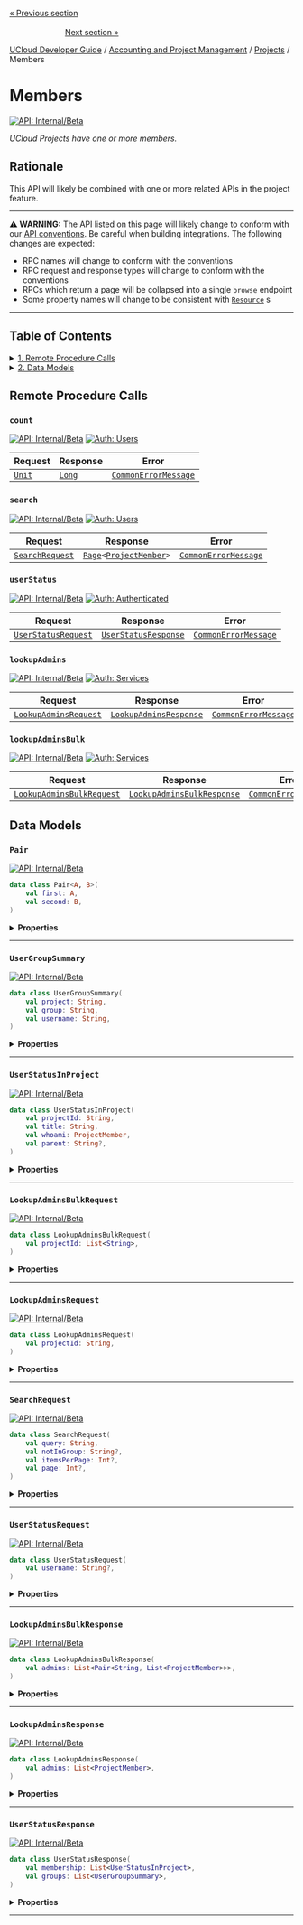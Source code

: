 [« Previous section](/docs/developer-guide/accounting-and-projects/projects/projects.md)
&nbsp;&nbsp;&nbsp;&nbsp;&nbsp;&nbsp;&nbsp;&nbsp;&nbsp;&nbsp;&nbsp;&nbsp;&nbsp;&nbsp;&nbsp;&nbsp;&nbsp;&nbsp;&nbsp;&nbsp;&nbsp;&nbsp;&nbsp;&nbsp;&nbsp;&nbsp;&nbsp;&nbsp;&nbsp;&nbsp;&nbsp;&nbsp;&nbsp;&nbsp;&nbsp;&nbsp;&nbsp;&nbsp;&nbsp;&nbsp;&nbsp;&nbsp;&nbsp;&nbsp;&nbsp;&nbsp;&nbsp;&nbsp;&nbsp;&nbsp;&nbsp;&nbsp;&nbsp;&nbsp;&nbsp;&nbsp;&nbsp;&nbsp;&nbsp;&nbsp;&nbsp;&nbsp;&nbsp;&nbsp;&nbsp;&nbsp;&nbsp;&nbsp;&nbsp;&nbsp;&nbsp;&nbsp;&nbsp;&nbsp;&nbsp;&nbsp;&nbsp;&nbsp;&nbsp;&nbsp;&nbsp;&nbsp;&nbsp;&nbsp;&nbsp;&nbsp;&nbsp;&nbsp;&nbsp;&nbsp;&nbsp;&nbsp;&nbsp;&nbsp;&nbsp;&nbsp;&nbsp;&nbsp;&nbsp;&nbsp;&nbsp;&nbsp;&nbsp;&nbsp;&nbsp;&nbsp;&nbsp;&nbsp;&nbsp;&nbsp;&nbsp;&nbsp;&nbsp;&nbsp;&nbsp;&nbsp;&nbsp;&nbsp;&nbsp;&nbsp;&nbsp;&nbsp;&nbsp;&nbsp;&nbsp;&nbsp;&nbsp;&nbsp;&nbsp;&nbsp;&nbsp;&nbsp;&nbsp;&nbsp;&nbsp;&nbsp;&nbsp;&nbsp;&nbsp;&nbsp;&nbsp;&nbsp;&nbsp;&nbsp;&nbsp;&nbsp;&nbsp;&nbsp;&nbsp;&nbsp;&nbsp;&nbsp;&nbsp;[Next section »](/docs/developer-guide/accounting-and-projects/projects/groups.md)



[UCloud Developer Guide](/docs/developer-guide/README.md) / [Accounting and Project Management](/docs/developer-guide/accounting-and-projects/README.md) / [Projects](/docs/developer-guide/accounting-and-projects/projects/README.md) / Members
# Members

[![API: Internal/Beta](https://img.shields.io/static/v1?label=API&message=Internal/Beta&color=red&style=flat-square)](/docs/developer-guide/core/api-conventions.md)

_UCloud Projects have one or more members._

## Rationale

This API will likely be combined with one or more related APIs in the project feature.

---
    
__⚠️ WARNING:__ The API listed on this page will likely change to conform with our
[API conventions](/docs/developer-guide/core/api-conventions.md). Be careful when building integrations. The following
changes are expected:

- RPC names will change to conform with the conventions
- RPC request and response types will change to conform with the conventions
- RPCs which return a page will be collapsed into a single `browse` endpoint
- Some property names will change to be consistent with [`Resource`](/docs/reference/dk.sdu.cloud.provider.api.Resource.md)  s

---

## Table of Contents
<details>
<summary>
<a href='#remote-procedure-calls'>1. Remote Procedure Calls</a>
</summary>

<table><thead><tr>
<th>Name</th>
<th>Description</th>
</tr></thread>
<tbody>
<tr>
<td><a href='#count'><code>count</code></a></td>
<td><i>No description</i></td>
</tr>
<tr>
<td><a href='#search'><code>search</code></a></td>
<td><i>No description</i></td>
</tr>
<tr>
<td><a href='#userstatus'><code>userStatus</code></a></td>
<td><i>No description</i></td>
</tr>
<tr>
<td><a href='#lookupadmins'><code>lookupAdmins</code></a></td>
<td><i>No description</i></td>
</tr>
<tr>
<td><a href='#lookupadminsbulk'><code>lookupAdminsBulk</code></a></td>
<td><i>No description</i></td>
</tr>
</tbody></table>


</details>

<details>
<summary>
<a href='#data-models'>2. Data Models</a>
</summary>

<table><thead><tr>
<th>Name</th>
<th>Description</th>
</tr></thread>
<tbody>
<tr>
<td><a href='#pair'><code>Pair</code></a></td>
<td><i>No description</i></td>
</tr>
<tr>
<td><a href='#usergroupsummary'><code>UserGroupSummary</code></a></td>
<td><i>No description</i></td>
</tr>
<tr>
<td><a href='#userstatusinproject'><code>UserStatusInProject</code></a></td>
<td><i>No description</i></td>
</tr>
<tr>
<td><a href='#lookupadminsbulkrequest'><code>LookupAdminsBulkRequest</code></a></td>
<td><i>No description</i></td>
</tr>
<tr>
<td><a href='#lookupadminsrequest'><code>LookupAdminsRequest</code></a></td>
<td><i>No description</i></td>
</tr>
<tr>
<td><a href='#searchrequest'><code>SearchRequest</code></a></td>
<td><i>No description</i></td>
</tr>
<tr>
<td><a href='#userstatusrequest'><code>UserStatusRequest</code></a></td>
<td><i>No description</i></td>
</tr>
<tr>
<td><a href='#lookupadminsbulkresponse'><code>LookupAdminsBulkResponse</code></a></td>
<td><i>No description</i></td>
</tr>
<tr>
<td><a href='#lookupadminsresponse'><code>LookupAdminsResponse</code></a></td>
<td><i>No description</i></td>
</tr>
<tr>
<td><a href='#userstatusresponse'><code>UserStatusResponse</code></a></td>
<td><i>No description</i></td>
</tr>
</tbody></table>


</details>


## Remote Procedure Calls

### `count`

[![API: Internal/Beta](https://img.shields.io/static/v1?label=API&message=Internal/Beta&color=red&style=flat-square)](/docs/developer-guide/core/api-conventions.md)
[![Auth: Users](https://img.shields.io/static/v1?label=Auth&message=Users&color=informational&style=flat-square)](/docs/developer-guide/core/types.md#role)



| Request | Response | Error |
|---------|----------|-------|
|<code><a href='https://kotlinlang.org/api/latest/jvm/stdlib/kotlin/-unit/'>Unit</a></code>|<code><a href='https://kotlinlang.org/api/latest/jvm/stdlib/kotlin/-long/'>Long</a></code>|<code><a href='/docs/reference/dk.sdu.cloud.CommonErrorMessage.md'>CommonErrorMessage</a></code>|



### `search`

[![API: Internal/Beta](https://img.shields.io/static/v1?label=API&message=Internal/Beta&color=red&style=flat-square)](/docs/developer-guide/core/api-conventions.md)
[![Auth: Users](https://img.shields.io/static/v1?label=Auth&message=Users&color=informational&style=flat-square)](/docs/developer-guide/core/types.md#role)



| Request | Response | Error |
|---------|----------|-------|
|<code><a href='#searchrequest'>SearchRequest</a></code>|<code><a href='/docs/reference/dk.sdu.cloud.Page.md'>Page</a>&lt;<a href='/docs/reference/dk.sdu.cloud.project.api.ProjectMember.md'>ProjectMember</a>&gt;</code>|<code><a href='/docs/reference/dk.sdu.cloud.CommonErrorMessage.md'>CommonErrorMessage</a></code>|



### `userStatus`

[![API: Internal/Beta](https://img.shields.io/static/v1?label=API&message=Internal/Beta&color=red&style=flat-square)](/docs/developer-guide/core/api-conventions.md)
[![Auth: Authenticated](https://img.shields.io/static/v1?label=Auth&message=Authenticated&color=informational&style=flat-square)](/docs/developer-guide/core/types.md#role)



| Request | Response | Error |
|---------|----------|-------|
|<code><a href='#userstatusrequest'>UserStatusRequest</a></code>|<code><a href='#userstatusresponse'>UserStatusResponse</a></code>|<code><a href='/docs/reference/dk.sdu.cloud.CommonErrorMessage.md'>CommonErrorMessage</a></code>|



### `lookupAdmins`

[![API: Internal/Beta](https://img.shields.io/static/v1?label=API&message=Internal/Beta&color=red&style=flat-square)](/docs/developer-guide/core/api-conventions.md)
[![Auth: Services](https://img.shields.io/static/v1?label=Auth&message=Services&color=informational&style=flat-square)](/docs/developer-guide/core/types.md#role)



| Request | Response | Error |
|---------|----------|-------|
|<code><a href='#lookupadminsrequest'>LookupAdminsRequest</a></code>|<code><a href='#lookupadminsresponse'>LookupAdminsResponse</a></code>|<code><a href='/docs/reference/dk.sdu.cloud.CommonErrorMessage.md'>CommonErrorMessage</a></code>|



### `lookupAdminsBulk`

[![API: Internal/Beta](https://img.shields.io/static/v1?label=API&message=Internal/Beta&color=red&style=flat-square)](/docs/developer-guide/core/api-conventions.md)
[![Auth: Services](https://img.shields.io/static/v1?label=Auth&message=Services&color=informational&style=flat-square)](/docs/developer-guide/core/types.md#role)



| Request | Response | Error |
|---------|----------|-------|
|<code><a href='#lookupadminsbulkrequest'>LookupAdminsBulkRequest</a></code>|<code><a href='#lookupadminsbulkresponse'>LookupAdminsBulkResponse</a></code>|<code><a href='/docs/reference/dk.sdu.cloud.CommonErrorMessage.md'>CommonErrorMessage</a></code>|




## Data Models

### `Pair`

[![API: Internal/Beta](https://img.shields.io/static/v1?label=API&message=Internal/Beta&color=red&style=flat-square)](/docs/developer-guide/core/api-conventions.md)



```kotlin
data class Pair<A, B>(
    val first: A,
    val second: B,
)
```

<details>
<summary>
<b>Properties</b>
</summary>

<details>
<summary>
<code>first</code>: <code><code>A</code></code>
</summary>





</details>

<details>
<summary>
<code>second</code>: <code><code>B</code></code>
</summary>





</details>



</details>



---

### `UserGroupSummary`

[![API: Internal/Beta](https://img.shields.io/static/v1?label=API&message=Internal/Beta&color=red&style=flat-square)](/docs/developer-guide/core/api-conventions.md)



```kotlin
data class UserGroupSummary(
    val project: String,
    val group: String,
    val username: String,
)
```

<details>
<summary>
<b>Properties</b>
</summary>

<details>
<summary>
<code>project</code>: <code><code><a href='https://kotlinlang.org/api/latest/jvm/stdlib/kotlin/-string/'>String</a></code></code>
</summary>





</details>

<details>
<summary>
<code>group</code>: <code><code><a href='https://kotlinlang.org/api/latest/jvm/stdlib/kotlin/-string/'>String</a></code></code>
</summary>





</details>

<details>
<summary>
<code>username</code>: <code><code><a href='https://kotlinlang.org/api/latest/jvm/stdlib/kotlin/-string/'>String</a></code></code>
</summary>





</details>



</details>



---

### `UserStatusInProject`

[![API: Internal/Beta](https://img.shields.io/static/v1?label=API&message=Internal/Beta&color=red&style=flat-square)](/docs/developer-guide/core/api-conventions.md)



```kotlin
data class UserStatusInProject(
    val projectId: String,
    val title: String,
    val whoami: ProjectMember,
    val parent: String?,
)
```

<details>
<summary>
<b>Properties</b>
</summary>

<details>
<summary>
<code>projectId</code>: <code><code><a href='https://kotlinlang.org/api/latest/jvm/stdlib/kotlin/-string/'>String</a></code></code>
</summary>





</details>

<details>
<summary>
<code>title</code>: <code><code><a href='https://kotlinlang.org/api/latest/jvm/stdlib/kotlin/-string/'>String</a></code></code>
</summary>





</details>

<details>
<summary>
<code>whoami</code>: <code><code><a href='/docs/reference/dk.sdu.cloud.project.api.ProjectMember.md'>ProjectMember</a></code></code>
</summary>





</details>

<details>
<summary>
<code>parent</code>: <code><code><a href='https://kotlinlang.org/api/latest/jvm/stdlib/kotlin/-string/'>String</a>?</code></code>
</summary>





</details>



</details>



---

### `LookupAdminsBulkRequest`

[![API: Internal/Beta](https://img.shields.io/static/v1?label=API&message=Internal/Beta&color=red&style=flat-square)](/docs/developer-guide/core/api-conventions.md)



```kotlin
data class LookupAdminsBulkRequest(
    val projectId: List<String>,
)
```

<details>
<summary>
<b>Properties</b>
</summary>

<details>
<summary>
<code>projectId</code>: <code><code><a href='https://kotlinlang.org/api/latest/jvm/stdlib/kotlin.collections/-list/'>List</a>&lt;<a href='https://kotlinlang.org/api/latest/jvm/stdlib/kotlin/-string/'>String</a>&gt;</code></code>
</summary>





</details>



</details>



---

### `LookupAdminsRequest`

[![API: Internal/Beta](https://img.shields.io/static/v1?label=API&message=Internal/Beta&color=red&style=flat-square)](/docs/developer-guide/core/api-conventions.md)



```kotlin
data class LookupAdminsRequest(
    val projectId: String,
)
```

<details>
<summary>
<b>Properties</b>
</summary>

<details>
<summary>
<code>projectId</code>: <code><code><a href='https://kotlinlang.org/api/latest/jvm/stdlib/kotlin/-string/'>String</a></code></code>
</summary>





</details>



</details>



---

### `SearchRequest`

[![API: Internal/Beta](https://img.shields.io/static/v1?label=API&message=Internal/Beta&color=red&style=flat-square)](/docs/developer-guide/core/api-conventions.md)



```kotlin
data class SearchRequest(
    val query: String,
    val notInGroup: String?,
    val itemsPerPage: Int?,
    val page: Int?,
)
```

<details>
<summary>
<b>Properties</b>
</summary>

<details>
<summary>
<code>query</code>: <code><code><a href='https://kotlinlang.org/api/latest/jvm/stdlib/kotlin/-string/'>String</a></code></code>
</summary>





</details>

<details>
<summary>
<code>notInGroup</code>: <code><code><a href='https://kotlinlang.org/api/latest/jvm/stdlib/kotlin/-string/'>String</a>?</code></code>
</summary>





</details>

<details>
<summary>
<code>itemsPerPage</code>: <code><code><a href='https://kotlinlang.org/api/latest/jvm/stdlib/kotlin/-int/'>Int</a>?</code></code>
</summary>





</details>

<details>
<summary>
<code>page</code>: <code><code><a href='https://kotlinlang.org/api/latest/jvm/stdlib/kotlin/-int/'>Int</a>?</code></code>
</summary>





</details>



</details>



---

### `UserStatusRequest`

[![API: Internal/Beta](https://img.shields.io/static/v1?label=API&message=Internal/Beta&color=red&style=flat-square)](/docs/developer-guide/core/api-conventions.md)



```kotlin
data class UserStatusRequest(
    val username: String?,
)
```

<details>
<summary>
<b>Properties</b>
</summary>

<details>
<summary>
<code>username</code>: <code><code><a href='https://kotlinlang.org/api/latest/jvm/stdlib/kotlin/-string/'>String</a>?</code></code>
</summary>





</details>



</details>



---

### `LookupAdminsBulkResponse`

[![API: Internal/Beta](https://img.shields.io/static/v1?label=API&message=Internal/Beta&color=red&style=flat-square)](/docs/developer-guide/core/api-conventions.md)



```kotlin
data class LookupAdminsBulkResponse(
    val admins: List<Pair<String, List<ProjectMember>>>,
)
```

<details>
<summary>
<b>Properties</b>
</summary>

<details>
<summary>
<code>admins</code>: <code><code><a href='https://kotlinlang.org/api/latest/jvm/stdlib/kotlin.collections/-list/'>List</a>&lt;<a href='#pair'>Pair</a>&lt;<a href='https://kotlinlang.org/api/latest/jvm/stdlib/kotlin/-string/'>String</a>, <a href='https://kotlinlang.org/api/latest/jvm/stdlib/kotlin.collections/-list/'>List</a>&lt;<a href='/docs/reference/dk.sdu.cloud.project.api.ProjectMember.md'>ProjectMember</a>&gt;&gt;&gt;</code></code>
</summary>





</details>



</details>



---

### `LookupAdminsResponse`

[![API: Internal/Beta](https://img.shields.io/static/v1?label=API&message=Internal/Beta&color=red&style=flat-square)](/docs/developer-guide/core/api-conventions.md)



```kotlin
data class LookupAdminsResponse(
    val admins: List<ProjectMember>,
)
```

<details>
<summary>
<b>Properties</b>
</summary>

<details>
<summary>
<code>admins</code>: <code><code><a href='https://kotlinlang.org/api/latest/jvm/stdlib/kotlin.collections/-list/'>List</a>&lt;<a href='/docs/reference/dk.sdu.cloud.project.api.ProjectMember.md'>ProjectMember</a>&gt;</code></code>
</summary>





</details>



</details>



---

### `UserStatusResponse`

[![API: Internal/Beta](https://img.shields.io/static/v1?label=API&message=Internal/Beta&color=red&style=flat-square)](/docs/developer-guide/core/api-conventions.md)



```kotlin
data class UserStatusResponse(
    val membership: List<UserStatusInProject>,
    val groups: List<UserGroupSummary>,
)
```

<details>
<summary>
<b>Properties</b>
</summary>

<details>
<summary>
<code>membership</code>: <code><code><a href='https://kotlinlang.org/api/latest/jvm/stdlib/kotlin.collections/-list/'>List</a>&lt;<a href='#userstatusinproject'>UserStatusInProject</a>&gt;</code></code>
</summary>





</details>

<details>
<summary>
<code>groups</code>: <code><code><a href='https://kotlinlang.org/api/latest/jvm/stdlib/kotlin.collections/-list/'>List</a>&lt;<a href='#usergroupsummary'>UserGroupSummary</a>&gt;</code></code>
</summary>





</details>



</details>



---

